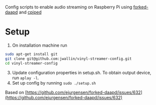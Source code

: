 Config scripts to enable audio streaming on Raspberry Pi using [forked-daapd](https://github.com/ejurgensen/forked-daapd/) and [cpiped](https://github.com/b-fitzpatrick/cpiped/)

# Setup

1. On installation machine run 
```sh
sudo apt-get install git
git clone git@github.com:jwallin/vinyl-streamer-config.git
cd vinyl-streamer-config
```
3. Update configuration properties in setup.sh. To obtain output device, run `aplay -l`.
4. Set up config by running 
`sudo ./setup.sh`

Based on [https://github.com/ejurgensen/forked-daapd/issues/632](https://github.com/ejurgensen/forked-daapd/issues/632)

